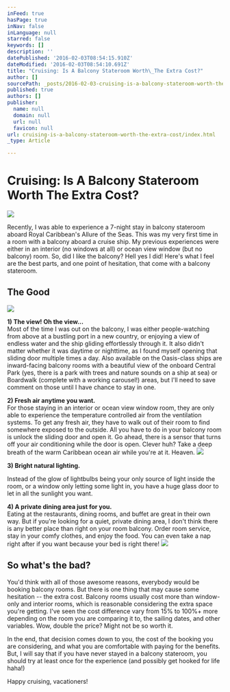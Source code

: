 ```yaml
---
inFeed: true
hasPage: true
inNav: false
inLanguage: null
starred: false
keywords: []
description: ''
datePublished: '2016-02-03T08:54:15.910Z'
dateModified: '2016-02-03T08:54:10.691Z'
title: "Cruising: Is A Balcony Stateroom Worth\_The Extra Cost?"
author: []
sourcePath: _posts/2016-02-03-cruising-is-a-balcony-stateroom-worth-the-extra-cost.md
published: true
authors: []
publisher:
  name: null
  domain: null
  url: null
  favicon: null
url: cruising-is-a-balcony-stateroom-worth-the-extra-cost/index.html
_type: Article

---
```

# Cruising: Is A Balcony Stateroom Worth The Extra Cost?
![](https://s3-us-west-2.amazonaws.com/the-grid-img/p/1a050532878ccb9261e886e713ad11cb0656c373.jpg)

Recently, I was able to experience a 7-night stay in balcony stateroom aboard Royal Caribbean's Allure of the Seas. This was my very first time in a room with a balcony aboard a cruise ship. My previous experiences were either in an interior (no windows at all) or ocean view window (but no balcony) room. So, did I like the balcony? Hell yes I did! Here's what I feel are the best parts, and one point of hesitation, that come with a balcony stateroom.

## The Good
![](https://the-grid-user-content.s3-us-west-2.amazonaws.com/e876428a-f72b-4c8e-a1fd-a77d4d95c941.jpg)

**1) The view! Oh the view...**  
Most of the time I was out on the balcony, I was either people-watching from above at a bustling port in a new country, or enjoying a view of endless water and the ship gliding effortlessly through it. It also didn't matter whether it was daytime or nighttime, as I found myself opening that sliding door multiple times a day. Also available on the Oasis-class ships are inward-facing balcony rooms with a beautiful view of the onboard Central Park (yes, there is a park with trees and nature sounds on a ship at sea) or Boardwalk (complete with a working carousel!) areas, but I'll need to save comment on those until I have chance to stay in one.

**2) Fresh air anytime you want.**  
For those staying in an interior or ocean view window room, they are only able to experience the temperature controlled air from the ventilation systems. To get any fresh air, they have to walk out of their room to find somewhere exposed to the outside. All you have to do in your balcony room is unlock the sliding door and open it. Go ahead, there is a sensor that turns off your air conditioning while the door is open. Clever huh? Take a deep breath of the warm Caribbean ocean air while you're at it. Heaven.
![](https://the-grid-user-content.s3-us-west-2.amazonaws.com/bbbc863e-72d5-45c3-873a-7750f69e89b1.jpg)

**3) Bright natural lighting.**

Instead of the glow of lightbulbs being your only source of light inside the room, or a window only letting some light in, you have a huge glass door to let in all the sunlight you want. 

**4) A private dining area just for you.**  
Eating at the restaurants, dining rooms, and buffet are great in their own way. But if you're looking for a quiet, private dining area, I don't think there is any better place than right on your room balcony. Order room service, stay in your comfy clothes, and enjoy the food. You can even take a nap right after if you want because your bed is right there!
![](https://the-grid-user-content.s3-us-west-2.amazonaws.com/eb583d0b-a1a0-4f42-bd59-a097bb772a98.jpg)

## So what's the bad?

You'd think with all of those awesome reasons, everybody would be booking balcony rooms. But there is one thing that may cause some hesitation -- the extra cost. Balcony rooms usually cost more than window-only and interior rooms, which is reasonable considering the extra space you're getting. I've seen the cost difference vary from 15% to 100%+ more depending on the room you are comparing it to, the sailing dates, and other variables. Wow, double the price? Might not be so worth it. 

In the end, that decision comes down to you, the cost of the booking you are considering, and what you are comfortable with paying for the benefits. But, I will say that if you have never stayed in a balcony stateroom, you should try at least once for the experience (and possibly get hooked for life haha!)

Happy cruising, vacationers!